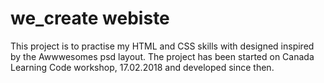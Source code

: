 # we_create webiste
This project is to practise my HTML and CSS skills with designed inspired by the Awwwesomes psd layout. The project has been started on Canada Learning Code workshop, 17.02.2018 and developed since then.
